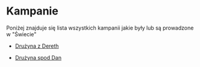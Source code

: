 # Kampanie

Poniżej znajduje się lista wszystkich kampanii jakie były lub są prowadzone w "Świecie"

- [Drużyna z Dereth](Drużyna_z_Dereth)

- [Drużyna spod Dan](Drużyna_spod_Dan)


